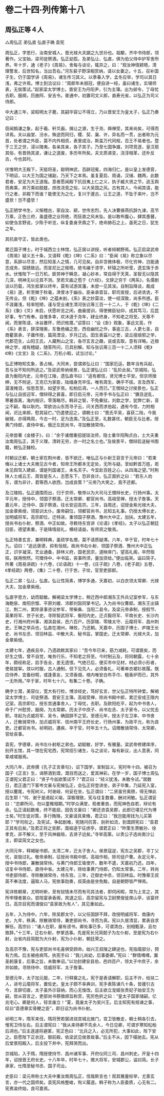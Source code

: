 # 卷二十四·列传第十八

## 周弘正等４人

△周弘正 弟弘直 弘直子确 袁宪

周弘正，字思行，汝南安城人，晋光禄大夫顗之九世孙也。祖颙，齐中书侍郎，领著作。父宝始，梁司徒祭酒。弘正幼孤，及弟弘让、弘直，俱为伯父侍中护军舍所养。年十岁，通《老子》《周易》，舍每与谈论，辄异之，曰：“观汝神情颖晤，清理警发，后世知名，当出吾右。”河东裴子野深相赏纳，请以女妻之。十五，召补国子生，仍于国学讲《周易》，诸生传习其义。以季春入学，孟冬应举，学司以其日浅，弗之许焉。博士到洽议曰：“周郎年未弱冠，便自讲一经，虽曰诸生，实堪师表，无俟策试。”起家梁太学博士。晋安王为丹阳尹，引为主簿。出为邺令，丁母忧去职。服阕，历曲阿、安吉令。普通中，初置司文义郎，直寿光省，以弘正为司义侍郎。

中大通三年，梁昭明太子薨，其嗣华容公不得立，乃以晋安王为皇太子，弘正乃奏记曰：

窃闻撝谦之象，起于羲、轩爻画，揖让之源，生于尧、舜禅受，其来尚矣，可得而详焉。夫以庙堂、汾水，殊途而同归，稷、契、巢、许，异名而一贯，出者称为元首，处者谓之外臣，莫不内外相资，表里成治，斯盖万代同规，百王不易者也。暨于三王之世，浸以陵夷，各亲其亲，各子其子。乃至七国争雄，刘项竞逐，皇汉扇其俗，有晋扬其波，谦让之道废，多历年所矣。夫文质递变，浇淳相革，还朴反古，今也其时。

伏惟明大王殿下，天挺将圣，聪明神武，百辟冠冕，四海归仁。是以皇上发德音，下明诏，以大王为国之储副，乃天下之本焉。虽复夏启、周诵，汉储、魏两，此数君者，安足为大王道哉。意者愿闻殿下抗目夷上仁之义，执子臧大贤之节，逃玉舆而弗乘，弃万乘如脱屣，庶改浇竞之俗，以大吴国之风。古有其人，今闻其语，能行之者，非殿下而谁？能使无为之化，复兴于邃古，让王之道，不坠于来叶，岂不盛欤！岂不盛欤！

弘正陋学书生，义惭稽古，家自汝、颍，世传忠烈，先人决曹掾燕抗辞九谏，高节万乘，正色三府，虽盛德之业将绝，而狂直之风未坠。是以敢布腹心，肆其愚瞽。如使刍言野说，少陈于听览，纵复委身烹鼎之下，绝命肺石之上，虽死之日，犹生之年。

其抗直守正，皆此类也。

累迁国子博士。时于城西立士林馆，弘正居以讲授，听者倾朝野焉。弘正启梁武帝《周易》疑义五十条，又请释《乾》《坤》《二系》曰：“臣闻《易》称立象以尽意，系辞以尽言，然后知圣人之情，几可见矣。自非含微体极，尽化穷神，岂能通志成务，探赜致远。而宣尼比之桎梏，绝韦编于漆字，轩辕之所听莹，遗玄珠于赤水。伏惟陛下一日万机，匪劳神于瞬息，凝心妙本，常自得于天真，圣智无以隐其几深，明神无以沦其不测。至若爻画之苞于《六经》，文辞之穷于《两系》，名儒剧谈以历载，鸿生抵掌以终年，莫有试游其藩，未尝一见其涘。自制旨降谈，裁成《易》道，析至微于秋毫，涣曾冰于幽谷。臣亲承音旨，职司宣授，后进诜诜，不无传业。但《乾》《坤》之蕴未剖，《系》表之妙莫诠，使一经深致，尚多所惑。臣不涯庸浅，轻率短陋，谨与受业诸生清河张讥等三百一十二人，于《乾》《坤》《二系》《象》《爻》未启，伏愿听览之闲，曲垂提训，得使微臣钻仰，成其笃习，后昆好事，专门有奉。自惟多幸，欢沐道于尧年，肄业终身，不知老之将至。天尊不闻，而冒陈请，冰谷置怀，罔识攸厝。”诏答曰：“设《卦》观象，事远文高，作《系》表言，辞深理奥，东鲁绝编之思，西伯幽忧之作，事逾三古，人更七圣，自商瞿禀承，子庸传授，篇简湮没，岁月辽远。田生表菑川之誉，梁丘擅琅邪之学，代郡范生，山阳王氏，人藏荆山之宝，各尽玄言之趣，说或去取，意有详略。近搢绅之学，咸有稽疑，随答所问，已具别解。知与张讥等三百一十二人须释《乾》《坤》《文言》及《二系》，万机小暇，试当讨论。”

弘正博物知玄象，善占候。大同末，尝谓弟弘让曰：“国家厄运，数年当有兵起，吾与汝不知何所逃之。”及梁武帝纳侯景，弘正谓弘让曰：“乱阶此矣。”京城陷，弘直为衡阳内史，元帝在江陵，遗弘直书曰：“适有都信，贤兄博士平安。但京师搢绅，无不附逆，王克已为家臣，陆缅身充卒伍，唯有周生，确乎不拔。言及西军，潺湲掩泪，恒思吾至，如望岁焉，松柏后凋，一人而已。”王僧辩之讨侯景也，弘正与弘让自拔迎军，僧辩得之甚喜，即日启元帝，元帝手书与弘正曰：“獯丑逆乱，寒暑亟离，海内相识，零落略尽。韩非之智，不免秦狱，刘歆之学，犹弊亡新，音尘不嗣，每以耿灼。常欲访山东而寻子云，问关西而求伯起，遇有今信，力附相闻，迟比来邮，慰其延伫。”仍遣使迎之，谓朝士曰：“晋氏平吴，喜获二陆，今我破贼，亦得两周，今古一时，足为连类。”及弘正至，礼数甚优，朝臣无与比者。授黄门侍郎，直侍中省。俄迁左民尚书，寻加散骑常侍。

元帝尝著《金楼子》，曰：“余于诸僧重招提琰法师，隐士重华阳陶贞白，士大夫重汝南周弘正，其于义理，清转无穷，亦一时之名士也。”及侯景平，僧辩启送秘书图籍，敕弘正雠校。

时朝议迁都，朝士家在荆州者，皆不欲迁，唯弘正与仆射王裒言于元帝曰：“若束脩以上诸士大夫微见古今者，知帝王所都本无定处，无所与疑。至如黔首万姓，若未见舆驾入建邺，谓是列国诸王，未名天子。今宜赴百姓之心，从四海之望。”时荆陕人士咸云王、周皆是东人，志愿东下，恐非良计。弘正面折之曰：“若东人劝东，谓为非计，君等西人欲西，岂成良策？”元帝乃大笑之，竟不还都。

及江陵陷，弘正遁围而出，归于京师，敬帝以为大司马王僧辩长史，行扬州事。太平元年，授侍中，领国子祭酒，迁太常卿、都官尚书。高祖受禅，授太子詹事。天嘉元年，迁侍中、国子祭酒，往长安迎高宗。三年，自周还，诏授金紫光禄大夫，加金章紫绶，领慈训太仆。废帝嗣位，领都官尚书，总知五礼事。仍授太傅长史，加明威将军。高宗即位，迁特进，重领国子祭酒，豫州大中正，加扶。太建五年，授尚书右仆射，祭酒、中正如故。寻敕侍东宫讲《论语》《孝经》。太子以弘正朝廷旧臣，德望素重，于是降情屈礼，横经请益，有师资之敬焉。

弘正特善玄言，兼明释典，虽硕学名僧，莫不请质疑滞。六年，卒于官，时年七十九。诏曰：“追远褒德，抑有恒规。故尚书右仆射、领国子祭酒、豫州大中正弘正，识宇凝深，艺业通备，辞林义府，国老民宗，道映庠门，望高礼阁，卒然殂殒，朕用恻然。可赠侍中、中书监，丧事所须，量加资给。”便出临哭。谥曰简子。所著《周易讲疏》十六卷，《论语疏》十一卷，《庄子疏》八卷，《老子疏》五卷，《孝经疏》两卷，《集》二十卷，行于世。子坟，官至吏部郎。

弘正二弟：弘让，弘直。弘让性简素，博学多通，天嘉初，以白衣领太常卿、光禄大夫，加金章紫绶。

弘直字思方，幼而聪敏。解褐梁太学博士，稍迁西中郎湘东王外兵记室参军，与东海鲍泉、南阳宗懔、平原刘缓、沛郡刘瑴同掌书记。入为尚书仪曹郎。湘东王出镇江、荆二州，累除录事咨议参军，带柴桑、当阳二县令。及梁元帝承制，授假节、英果将军、世子长史。寻除智武将军、衡阳内史。迁贞毅将军、平南长史、长沙内史，行湘州府州事，湘滨县侯，邑六百户。历邵陵、零陵太守、云麾将军、昌州刺史。王琳之举兵也，弘直在湘州，琳败，乃还朝。天嘉中，历国子博士、庐陵王长史、尚书左丞、领羽林监、中散大夫、秘书监，掌国史。迁太常卿、光禄大夫，加金章紫绶。

太建七年，遇疾且卒，乃遗疏敕其家曰：“吾今年已来，筋力减耗，可谓衰矣，而好生之情，曾不自觉，唯务行乐，不知老之将至。今时制云及，将同朝露，七十余年，颇经称足，启手告全，差无遗恨。气绝已后，便买市中见材，材必须小形者，使易提挈。敛以时服，古人通制，但下见先人，必须备礼，可著单衣裙衫故履。既应侍养，宜备纷帨，或逢善友，又须香烟，棺内唯安白布手巾、粗香炉而已，其外一无所用。”卒于家，时年七十六。有集二十卷。子确。

确字士潜，美容仪，宽大有行检，博涉经史，笃好玄言，世父弘正特所钟爱。解褐梁太学博士、司徒祭酒、晋安王主簿。高祖受禅，除尚书殿中郎，累迁安成王限内记室。高宗即位，授东宫通事舍人，丁母忧，去职。及欧阳纥平，起为中书舍人，命于广州慰劳，服阕，为太常卿。历太子中庶子、尚书左丞、太子家令，以父忧去职。寻起为贞威将军、吴令，确固辞不之官。至德元年，授太子左卫率、中书舍人，迁散骑常侍，加贞威将军、信州南平王府长史，行扬州事，为政平允，称为良吏。迁都官尚书。祯明初，遘疾、卒于官，时年五十九。诏赠散骑常侍、太常卿，官给丧事。

袁宪，字德章，尚书左仆射枢之弟也。幼聪敏，好学，有雅量。梁武帝修建庠序，别开五馆，其一馆在宪宅西，宪常招引诸生，与之谈论，每有新议，出人意表，同辈咸嗟服焉。

大同八年，武帝撰《孔子正言章句》，诏下国学，宣制旨义。宪时年十四，被召为国子《正言》生，谒祭酒到溉，溉目而送之，爱其神彩。在学一岁，国子博士周弘正谓宪父君正曰：“贤子今兹欲策试不？”君正曰：“经义犹浅，未敢令试。”居数日，君正遣门下客岑文豪与宪候弘正，会弘正将登讲坐，弟子毕集，乃延宪入室，授以麈尾，令宪树义。时谢岐、何妥在坐，弘正谓曰：“二贤虽穷奥赜，得无惮此后生耶！”何、谢于是递起义端，深极理致，宪与往复数番，酬对闲敏。弘正谓妥曰：“恣卿所问，勿以童稚相期。”时学众满堂，观者重沓，而宪神色自若，辩论有余。弘正请起数难，终不能屈，因告文豪曰：“卿还咨袁吴郡，此郎已堪见代为博士矣。”时生徒对策，多行贿赂，文豪请具束脩，君正曰：“我岂能用钱为儿买第耶？”学司衔之。及宪试，争起剧难，宪随问抗答，剖析如流，到溉顾宪曰：“袁君正其有后矣。”及君正将之吴郡，溉祖道于征虏亭，谓君正曰：“昨策生萧敏孙、徐孝克，非不解义，至于风神器局，去贤子远矣。”寻举高第。以贵公子选尚南沙公主，即梁简文之女也。

大同元年，释褐秘书郎。太清二年，迁太子舍人。侯景寇逆，宪东之吴郡，寻丁父忧，哀毁过礼。敬帝承制，征授尚书殿中郎。高祖作相，除司徒户曹。永定元年，授中书侍郎，兼散骑常侍。与黄门侍郎王瑜使齐，数年不遣，天嘉初乃还。四年，诏复中书侍郎，直侍中省。太建元年，除给事黄门侍郎，仍知太常事。二年，转尚书吏部侍郎，寻除散骑常侍，侍东宫。三年，迁御史中丞，领羽林监。时豫章王叔英不奉法度，逼取人马，宪依事劾奏，叔英由是坐免黜，自是朝野皆严惮焉。

宪详练朝章，尤明听断，至有狱情未尽而有司具法者，即伺闲暇，常为上言之，其所申理者甚众。尝陪宴承香阁，宾退之后，高宗留宪与卫尉樊俊徙席山亭，谈宴终日。高宗目宪而谓俊曰“袁家故为有人”，其见重如此。

五年，入为侍中。六年，除吴郡太守，以父任固辞不拜，改授明威将军、南康内史。九年，秩满，除散骑常侍，兼吏部尚书，寻而为真。宪以久居清显，累表自求解任。高宗曰：“诸人在职，屡有谤书。卿处事已多，可谓清白，别相甄录，且勿致辞。”十三年，迁右仆射，参掌选事。先是宪长兄简懿子为左仆射，至是宪为右仆射，台省内目简懿为大仆射，宪为小仆射，朝廷荣之。

及高宗不豫，宪与吏部尚书毛喜俱受顾命。始兴王叔陵之肆逆也，宪指麾部分，预有力焉。后主被疮病笃，执宪手曰：“我儿尚幼，后事委卿。”宪曰：“群情喁喁，冀圣躬康复，后事之旨，未敢奉诏。”以功封建安县伯，邑四百户，领太子中庶子，余并如故。寻除侍中、信威将军、太子詹事。

至德元年，太子加元服，二年，行释奠之礼，宪于是表请解职，后主不许，给扶二人，进号云麾将军，置佐史。皇太子颇不率典训，宪手表陈谏凡十条，皆援引古今，言辞切直，太子虽外示容纳，而心无悛改。后主欲立宠姬张贵妃子始安王为嗣，尝从容言之，吏部尚书蔡徵顺旨称赏，宪厉色折之曰：“皇太子国家储嗣，亿兆宅心。卿是何人，轻言废立！”夏，竟废太子为吴兴王。后主知宪有规谏之事，叹曰“袁德章实骨鲠之臣”，即日诏为尚书仆射。

祯明三年，隋军来伐，隋将贺若弼进烧宫城北掖门，宫卫皆散走，朝士稍各引去，惟宪卫侍左右。后主谓宪曰：“我从来待卿不先余人，今日见卿，可谓岁寒知松柏后凋也。”后主遑遽将避匿，宪正色曰：“北兵之入，必无所犯，大事如此，陛下安之。臣愿陛下正衣冠，御前殿，依梁武见侯景故事。”后主不从，因下榻驰去。宪从后堂景阳殿入，后主投下井中，宪拜哭而出。

京城陷，入于隋，隋授使持节、昌州诸军事、开府仪同三司、昌州刺史。开皇十四年，诏授晋王府长史。十八年卒，时年七十。赠大将军，安城郡公，谥曰简。长子承家，仕隋至秘书丞、国子司业。

史臣曰：梁元帝称士大夫中重汝南周弘正，信哉斯言也！观其雅量标举，尤善玄言，亦一代之国师矣。袁宪风格整峻，徇义履道。韩子称为人臣委质，心无有二。宪弗渝终始，良可嘉焉。
